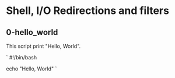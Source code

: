 # Shell, I/O Redirections and filters

## 0-hello_world

This script print "Hello, World".

`
#!/bin/bash

echo "Hello, World" 
`

